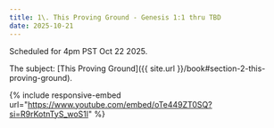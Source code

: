 ```yaml
---
title: 1\. This Proving Ground - Genesis 1:1 thru TBD
date: 2025-10-21
---
```


Scheduled for 4pm PST Oct 22 2025.

The subject: [This Proving Ground]({{ site.url }}/book#section-2-this-proving-ground).

{% include responsive-embed url="https://www.youtube.com/embed/oTe449ZT0SQ?si=R9rKotnTyS_woS1l" %}